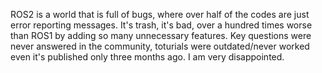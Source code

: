 ROS2 is a world that is full of bugs, where over half of the codes are just error reporting messages. It's trash, it's bad, over a hundred times worse than ROS1 by adding so many unnecessary features. Key questions were never answered in the community, toturials were outdated/never worked even it's published only three months ago. I am very disappointed. 

